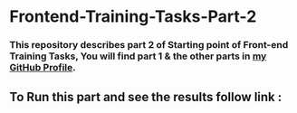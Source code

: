 # Frontend-Training-Tasks-Part-2

### This repository describes part 2 of Starting point of Front-end Training Tasks, You will find part 1 & the other parts in <a href="https://github.com/Sh0aib-Ja0allah?tab=repositories">my GitHub Profile</a>.

## To Run this part and see the results follow link : <br />

###
